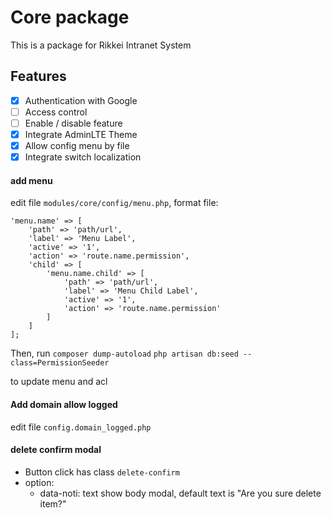 Core package
===

This is a package for Rikkei Intranet System

Features
---

- [x] Authentication with Google
- [ ] Access control
- [ ] Enable / disable feature
- [x] Integrate AdminLTE Theme
- [x] Allow config menu by file
- [x] Integrate switch localization

#### add menu
edit file `modules/core/config/menu.php`, format file:

    'menu.name' => [
        'path' => 'path/url',
        'label' => 'Menu Label',
        'active' => '1',
        'action' => 'route.name.permission',
        'child' => [
            'menu.name.child' => [
                'path' => 'path/url',
                'label' => 'Menu Child Label',
                'active' => '1',
                'action' => 'route.name.permission'
            ]
        ]
    ];


Then, run 
    `composer dump-autoload`
    `php artisan db:seed --class=PermissionSeeder` 

to update menu and acl

#### Add domain allow logged
edit file `config.domain_logged.php`

#### delete confirm modal
- Button click has class `delete-confirm`
- option: 
    + data-noti: text show body modal, default text is "Are you sure delete item?"